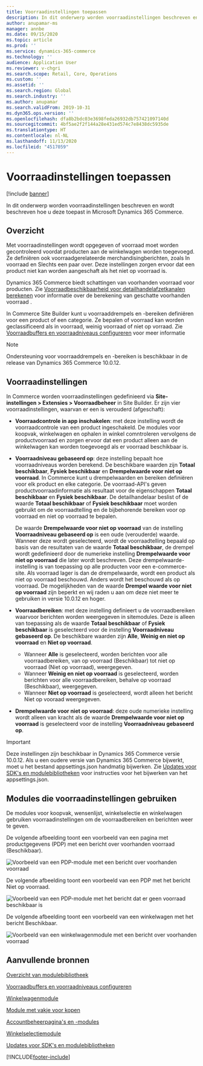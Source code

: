 ```yaml
---
title: Voorraadinstellingen toepassen
description: In dit onderwerp worden voorraadinstellingen beschreven en wordt beschreven hoe u deze toepast in Microsoft Dynamics 365 Commerce.
author: anupamar-ms
manager: annbe
ms.date: 09/15/2020
ms.topic: article
ms.prod: ''
ms.service: dynamics-365-commerce
ms.technology: ''
audience: Application User
ms.reviewer: v-chgri
ms.search.scope: Retail, Core, Operations
ms.custom: ''
ms.assetid: ''
ms.search.region: Global
ms.search.industry: ''
ms.author: anupamar
ms.search.validFrom: 2019-10-31
ms.dyn365.ops.version: ''
ms.openlocfilehash: dfa8b2bdc03e3698feda26932db757421097140d
ms.sourcegitcommit: 4bf5ae2f2f144a28e431ed574c7e8438dc5935de
ms.translationtype: HT
ms.contentlocale: nl-NL
ms.lasthandoff: 11/13/2020
ms.locfileid: "4517059"
---
```

# <a name="apply-inventory-settings"></a>Voorraadinstellingen toepassen

[!include [banner](includes/banner.md)]

In dit onderwerp worden voorraadinstellingen beschreven en wordt beschreven hoe u deze toepast in Microsoft Dynamics 365 Commerce.

## <a name="overview"></a>Overzicht

Met voorraadinstellingen wordt opgegeven of voorraad moet worden gecontroleerd voordat producten aan de winkelwagen worden toegevoegd. Ze definiëren ook voorraadgerelateerde merchandisingberichten, zoals In voorraad en Slechts een paar over. Deze instellingen zorgen ervoor dat een product niet kan worden aangeschaft als het niet op voorraad is.

Dynamics 365 Commerce biedt schattingen van voorhanden voorraad voor producten. Zie [Voorraadbeschikbaarheid voor detailhandelafzetkanalen berekenen](calculated-inventory-retail-channels.md) voor informatie over de berekening van geschatte voorhanden voorraad .

In Commerce Site Builder kunt u voorraaddrempels en -bereiken definiëren voor een product of een categorie. Ze bepalen of voorraad kan worden geclassificeerd als in voorraad, weinig voorraad of niet op vorraad. Zie [Voorraadbuffers en voorraadniveaus configureren](inventory-buffers-levels.md) voor meer informatie

> [!NOTE]
> Ondersteuning voor voorraaddrempels en -bereiken is beschikbaar in de release van Dynamics 365 Commerce 10.0.12.

## <a name="inventory-settings"></a>Voorraadinstellingen

In Commerce worden voorraadinstellingen gedefinieerd via **Site-instellingen \> Extensies \> Voorraadbeheer** in Site Builder. Er zijn vier voorraadinstellingen, waarvan er een is verouderd (afgeschaft):

- **Voorraadcontrole in app inschakelen**: met deze instelling wordt de voorraadcontrole van een product ingeschakeld. De modules voor koopvak, winkelwagen en ophalen in winkel comntroleren vervolgens de productvoorraad en zorgen ervoor dat een product alleen aan de winkelwagen kan worden toegevoegd als er voorraad beschikbaar is.
- **Voorraadniveau gebaseerd op**: deze instelling bepaalt hoe voorraadniveaus worden berekend. De beschikbare waarden zijn **Totaal beschikbaar**, **Fysiek beschikbaar** en **Drempelwaarde voor niet op voorraad**. In Commerce kunt u drempelwaarden en bereiken definiëren voor elk product en elke categorie. De voorraad-API's geven productvoorraadinformatie als resultaat voor de eigenschappen **Totaal beschikbaar** en **Fysiek beschikbaar**. De detailhandelaar beslist of de waarde **Totaal beschikbaar** of **Fysiek beschikbaar** moet worden gebruikt om de voorraadtelling en de bijbehorende bereiken voor op voorraad en niet op voorraad te bepalen.

    De waarde **Drempelwaarde voor niet op voorraad** van de instelling **Voorraadniveau gebaseerd op** is een oude (verouderde) waarde. Wanneer deze wordt geselecteerd, wordt de voorraadtelling bepaald op basis van de resultaten van de waarde **Totaal beschikbaar**, de drempel wordt gedefinieerd door de numerieke instelling **Drempelwaarde voor niet op voorraad** die later wordt beschreven. Deze drempelwaarde-instelling is van toepassing op alle producten voor een e-commerce-site. Als voorraad lager is dan de drempelwaarde, wordt een product als niet op voorraad beschouwd. Anders wordt het beschouwd als op voorraad. De mogelijkheden van de waarde **Drempel waarde voor niet op voorraad** zijn beperkt en wij raden u aan om deze niet meer te gebruiken in versie 10.0.12 en hoger.

- **Voorraadbereiken**: met deze instelling definieert u de voorraadbereiken waarvoor berichten worden weergegeven in sitemodules. Deze is alleen van toepassing als de waarde **Totaal beschikbaar** of **Fysiek beschikbaar** is geselecteerd voor de instelling **Voorraadniveau gebaseerd op**. De beschikbare waarden zijn **Alle**, **Weinig en niet op voorraad** en **Niet op voorraad**.

    - Wanneer **Alle** is geselecteerd, worden berichten voor alle voorraadbereiken, van op voorraad (Beschikbaar) tot niet op voorraad (Niet op voorraad), weergegeven.
    - Wanneer **Weinig en niet op voorraad** is geselecteerd, worden berichten voor alle voorraadbereiken, behalve op voorraad (Beschikbaar), weergegeven.
    - Wanneer **Niet op voorraad** is geselecteerd, wordt alleen het bericht Niet op vooraad weergegeven.

- **Drempelwaarde voor niet op voorraad**: deze oude numerieke instelling wordt alleen van kracht als de waarde **Drempelwaarde voor niet op voorraad** is geselecteerd voor de instelling **Voorraadniveau gebaseerd op**.

> [!IMPORTANT] 
> Deze instellingen zijn beschikbaar in Dynamics 365 Commerce versie 10.0.12. Als u een oudere versie van Dynamics 365 Commerce bijwerkt, moet u het bestand appsettings.json handmatig bijwerken. Zie [Updates voor SDK's en modulebibliotheken](e-commerce-extensibility/sdk-updates.md#update-the-appsettingsjson-file) voor instructies voor het bijwerken van het appsettings.json.

## <a name="modules-that-use-inventory-settings"></a>Modules die voorraadinstellingen gebruiken

De modules voor koopvak, wensenlijst, winkelselectie en winkelwagen gebruiken voorraadinstellingen om de voorraadbereiken en berichten weer te geven.

De volgende afbeelding toont een voorbeeld van een pagina met productgegevens (PDP) met een bericht over voorhanden voorraad (Beschikbaar).

![Voorbeeld van een PDP-module met een bericht over voorhanden voorraad](./media/pdp-InStock.png)

De volgende afbeelding toont een voorbeeld van een PDP met het bericht Niet op voorraad.

![Voorbeeld van een PDP-module met het bericht dat er geen voorraad beschikbaar is](./media/pdp-outofstock.png)

De volgende afbeelding toont een voorbeeld van een winkelwagen met het bericht Beschikbaar.

![Voorbeeld van een winkelwagenmodule met een bericht over voorhanden voorraad](./media/cart-instock.png)

## <a name="additional-resources"></a>Aanvullende bronnen

[Overzicht van modulebibliotheek](starter-kit-overview.md)

[Voorraadbuffers en voorraadniveaus configureren](inventory-buffers-levels.md)

[Winkelwagenmodule](add-cart-module.md)

[Module met vakje voor kopen](add-buy-box.md)

[Accountbeheerpagina's en -modules](account-management.md)

[Winkelselectiemodule](store-selector.md)

[Updates voor SDK's en modulebibliotheken](e-commerce-extensibility/sdk-updates.md)


[!INCLUDE[footer-include](../includes/footer-banner.md)]